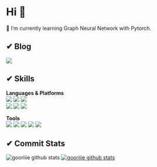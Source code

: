 # Hi 👋

<!--
**gooriiie/gooriiie** is a ✨ _special_ ✨ repository because its `README.md` (this file) appears on your GitHub profile.

Here are some ideas to get you started:

- 👯 I’m looking to collaborate on ...
- 🤔 I’m looking for help with ...
- 💬 Ask me about ...
- 📫 How to reach me: ...
- 😄 Pronouns: ...
- ⚡ Fun fact: ...
- 🔭 I’m currently working on No-Title. 
--> 

 
🌱 I’m currently learning Graph Neural Network with Pytorch.  
  
## ✔ Blog  
<a href="https://gooriiie.github.io/" target="_blank"><img src="https://img.shields.io/badge/[Hooni Coding]-[222222]?style=flat-square&logo=[GitHub Pages]&logoColor=white"/></a>  
  
## ✔ Skills  
**Languages & Platforms**  
<img src="https://img.shields.io/badge/Android-3DDC84?style=flat-square&logo=Android&logoColor=white"/>
<img src="https://img.shields.io/badge/Spring Boot-6DB33F?style=flat-square&logo=Spring Boot&logoColor=white"/>
<img src="https://img.shields.io/badge/Flask-000000?style=flat-square&logo=Flask&logoColor=white"/>  
<img src="https://img.shields.io/badge/Python-3776AB?style=flat-square&logo=Python&logoColor=white"/>
<img src="https://img.shields.io/badge/Java-007396?style=flat-square&logo=Java&logoColor=white"/>
<img src="https://img.shields.io/badge/JavaScript-F7DF1E?style=flat-square&logo=JavaScript&logoColor=white"/>  
  
**Tools**  
<img src="https://img.shields.io/badge/GitHub-181717?style=flat-square&logo=GitHub&logoColor=white"/>
<img src="https://img.shields.io/badge/Android Studio-3DDC84?style=flat-square&logo=Android Studio&logoColor=white"/>
<img src="https://img.shields.io/badge/IntelliJ IDEA-000000?style=flat-square&logo=IntelliJ IDEA&logoColor=white"/>
<img src="https://img.shields.io/badge/Firebase-FFCA28?style=flat-square&logo=Firebase&logoColor=white"/>
<img src="https://img.shields.io/badge/Visual Studio Code-007ACC?style=flat-square&logo=Visual Studio Code&logoColor=white"/>
  
## ✔ Commit Stats  
![gooriiie github stats](https://github-readme-stats.vercel.app/api?username=gooriiie&show_icons=true)
[![gooriiie github stats](https://github-readme-stats.vercel.app/api/top-langs/?username=gooriiie&show_icons=true&hide_border=true&title_color=004386&icon_color=004386&layout=compact)](https://github.com/gooriiie)   

